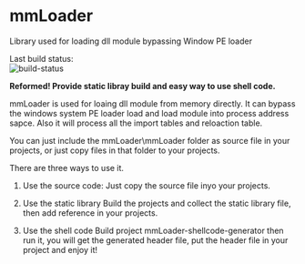 # mmLoader

Library used for loading dll module bypassing Window PE loader

Last build status:  
![build-status](https://tishion.visualstudio.com/_apis/public/build/definitions/26071245-d50d-4615-850e-47f4d41231b9/11/badge)

**Reformed! Provide static libray build and easy way to use shell code.**

mmLoader is used for loaing dll module from memory directly. It can bypass the windows system PE loader load and load module into process address sapce. Also it will process all the import tables and reloaction table.

You can just include the mmLoader\mmLoader folder as source file in your projects, or just copy files in that folder to your projects.

There are three ways to use it.

1. Use the source code:
   Just copy the source file inyo your projects.

2. Use the static library
    Build the projects and collect the static library file, then add reference in your projects.

3. Use the shell code
   Build project mmLoader-shellcode-generator then run it, you will get the generated header file, put the header file in your project and enjoy it!
